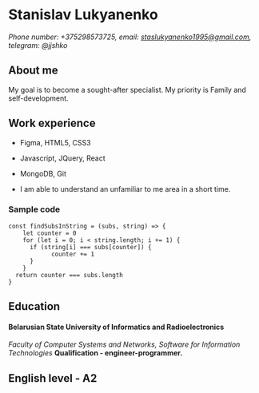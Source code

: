 
# Stanislav Lukyanenko 

*Phone number: +375298573725, email: staslukyanenko1995@gmail.com, telegram: @jjshko*

## About me
My goal is to become a sought-after specialist. My priority is Family and self-development.

## Work experience

* Figma, HTML5, CSS3

* Javascript, JQuery, React

* MongoDB, Git 
 
* I am able to understand an unfamiliar to me area in a short time.

### Sample code 
```
const findSubsInString = (subs, string) => { 
    let counter = 0 
    for (let i = 0; i < string.length; i += 1) {
      if (string[i] === subs[counter]) {
            counter += 1
      }
    }
  return counter === subs.length
}
```

## Education 

#### **Belarusian State University of Informatics and Radioelectronics** 
*Faculty of Computer Systems and Networks, Software for Information Technologies*
**Qualification  -  engineer-programmer.**


## English level - A2

